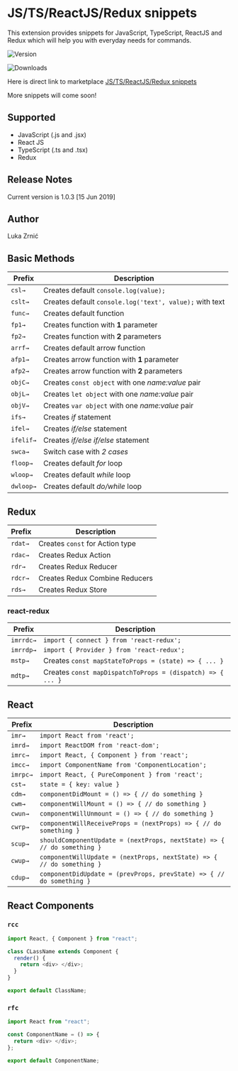 # JS/TS/ReactJS/Redux snippets

This extension provides snippets for JavaScript, TypeScript, ReactJS and Redux which will help you with everyday needs for commands.

![Version](https://vsmarketplacebadge.apphb.com/version-short/lzrnic.javascript-vscode-extension.svg)

![Downloads](https://vsmarketplacebadge.apphb.com/downloads-short/lzrnic.javascript-vscode-extension.svg)

Here is direct link to marketplace [JS/TS/ReactJS/Redux snippets](https://marketplace.visualstudio.com/items?itemName=lzrnic.javascript-vscode-extension)

More snippets will come soon!

## Supported

- JavaScript (.js and .jsx)
- React JS
- TypeScript (.ts and .tsx)
- Redux

## Release Notes

Current version is 1.0.3 [15 Jun 2019]

## Author

Luka Zrnić

## Basic Methods

| Prefix    | Description                                             |
| --------- | ------------------------------------------------------- |
| `csl→`    | Creates default `console.log(value);`                   |
| `cslt→`   | Creates default `console.log('text', value);` with text |
| `func→`   | Creates default function                                |
| `fp1→`    | Creates function with **1** parameter                   |
| `fp2→`    | Creates function with **2** parameters                  |
| `arrf→`   | Creates default arrow function                          |
| `afp1→`   | Creates arrow function with **1** parameter             |
| `afp2→`   | Creates arrow function with **2** parameters            |
| `objC→`   | Creates `const object` with one _name:value_ pair       |
| `objL→`   | Creates `let object` with one _name:value_ pair         |
| `objV→`   | Creates `var object` with one _name:value_ pair         |
| `ifs→`    | Creates _if_ statement                                  |
| `ifel→`   | Creates _if/else_ statement                             |
| `ifelif→` | Creates _if/else if/else_ statement                     |
| `swca→`   | Switch case with _2 cases_                              |
| `floop→`  | Creates default _for_ loop                              |
| `wloop→`  | Creates default _while_ loop                            |
| `dwloop→` | Creates default _do/while_ loop                         |


## Redux

| Prefix   | Description                     |
| -------- | --------------------------------|
| `rdat→`  | Creates `const` for Action type |
| `rdac→`  | Creates Redux Action            |
| `rdr→`   | Creates Redux Reducer           |
| `rdcr→`  | Creates Redux Combine Reducers  |
| `rds→`   | Creates Redux Store             |

### react-redux

| Prefix     | Description                                                         |
| ---------- | ------------------------------------------------------------------- |
| `imrrdc→`  | `import { connect } from 'react-redux';`                            |
| `imrrdp→`  | `import { Provider } from 'react-redux';`                           |
| `mstp→`    | Creates `const mapStateToProps = (state) => { ... }`                |
| `mdtp→`    | Creates `const mapDispatchToProps = (dispatch) => { ... }`          |


## React

| Prefix   | Description                                                             |
| -------- | ----------------------------------------------------------------------- |
| `imr→`   | `import React from 'react';`                                            |
| `imrd→`  | `import ReactDOM from 'react-dom';`                                     |
| `imrc→`  | `import React, { Component } from 'react';`                             |
| `imcc→`  | `import ComponentName from 'ComponentLocation';`                        |
| `imrpc→` | `import React, { PureComponent } from 'react';`                         |
| `cst→`   | `state = { key: value }`                                                |
| `cdm→`   | `componentDidMount = () => { // do something }`                         |
| `cwm→`   | `componentWillMount = () => { // do something }`                        |
| `cwun→`  | `componentWillUnmount = () => { // do something }`                      |
| `cwrp→`  | `componentWillReceiveProps = (nextProps) => { // do something }`        |
| `scup→`  | `shouldComponentUpdate = (nextProps, nextState) => { // do something }` |
| `cwup→`  | `componentWillUpdate = (nextProps, nextState) => { // do something }`   |
| `cdup→`  | `componentDidUpdate = (prevProps, prevState) => { // do something }`    |

## React Components

### `rcc`

```javascript
import React, { Component } from "react";

class CLassName extends Component {
  render() {
    return <div> </div>;
  }
}

export default ClassName;
```

### `rfc`

```javascript
import React from "react";

const ComponentName = () => {
  return <div> </div>;
};

export default ComponentName;
```
